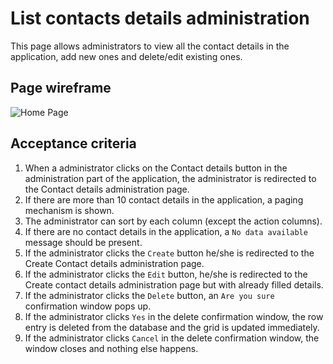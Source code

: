 # List contacts details administration

This page allows administrators to view all the contact details in the application, add new ones and delete/edit existing ones.

## Page wireframe

![Home Page](../assets/contacts-admin.png)

## Acceptance criteria

1. When a administrator clicks on the Contact details button in the administration part of the application, the administrator is redirected to the Contact details administration page.
1. If there are more than 10 contact details in the application, a paging mechanism is shown.
1. The administrator can sort by each column (except the action columns).
1. If there are no contact details in the application, a `No data available` message should be present.
1. If the administrator clicks the `Create` button he/she is redirected to the Create Contact details administration page.
1. If the administrator clicks the `Edit` button, he/she is redirected to the Create contact details administration page but with already filled details.
1. If the administrator clicks the `Delete` button, an `Are you sure` confirmation window pops up.
1. If the administrator clicks `Yes` in the delete confirmation window, the row entry is deleted from the database and the grid is updated immediately.
1. If the administrator clicks `Cancel` in the delete confirmation window, the window closes and nothing else happens.
